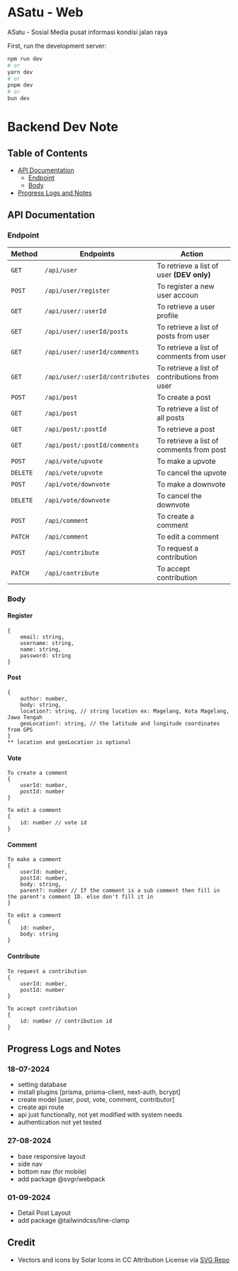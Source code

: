 # ASatu - Web

ASatu - Sosial Media pusat informasi kondisi jalan raya

First, run the development server:

```bash
npm run dev
# or
yarn dev
# or
pnpm dev
# or
bun dev
```

# Backend Dev Note

## Table of Contents

- [API Documentation](#api-documentation)
  - [Endpoint](#endpoint)
  - [Body](#body)
- [Progress Logs and Notes](#progress-logs-and-notes)

## API Documentation

### Endpoint

| Method   | Endpoints                       | Action                                            |
| -------- | ------------------------------- | ------------------------------------------------- |
| `GET`    | `/api/user`                     | To retrieve a list of user **(DEV only)**         |
| `POST`   | `/api/user/register`            | To register a new user accoun [<Body>](#Register) |
| `GET`    | `/api/user/:userId`             | To retrieve a user profile                        |
| `GET`    | `/api/user/:userId/posts`       | To retrieve a list of posts from user             |
| `GET`    | `/api/user/:userId/comments`    | To retrieve a list of comments from user          |
| `GET`    | `/api/user/:userId/contributes` | To retrieve a list of contributions from user     |
| `POST`   | `/api/post`                     | To create a post [<Body>](#Post)                  |
| `GET`    | `/api/post`                     | To retrieve a list of all posts                   |
| `GET`    | `/api/post/:postId`             | To retrieve a post                                |
| `GET`    | `/api/post/:postId/comments`    | To retrieve a list of comments from post          |
| `POST`   | `/api/vote/upvote`              | To make a upvote [<Body>](#Vote)                  |
| `DELETE` | `/api/vote/upvote`              | To cancel the upvote [<Body>](#Vote)              |
| `POST`   | `/api/vote/downvote`            | To make a downvote [<Body>](#Vote)                |
| `DELETE` | `/api/vote/downvote`            | To cancel the downvote [<Body>](#Vote)            |
| `POST`   | `/api/comment`                  | To create a comment [<Body>](#Comment)            |
| `PATCH`  | `/api/comment`                  | To edit a comment [<Body>](#Comment)              |
| `POST`   | `/api/contribute`               | To request a contribution [<Body>](#Contribute)   |
| `PATCH`  | `/api/contribute`               | To accept contribution [<Body>](#Contribute)      |

### Body

#### Register

```
{
	email: string,
	username: string,
	name: string,
	password: string
}
```

#### Post

```
{
	author: number,
	body: string,
	location?: string, // string location ex: Magelang, Kota Magelang, Jawa Tengah
	geoLocation?: string, // the latitude and longitude coordinates from GPS
}
** location and geoLocation is optional
```

#### Vote

```
To create a comment
{
	userId: number,
	postId: number
}
```

```
To edit a comment
{
	id: number // vote id
}
```

#### Comment

```
To make a comment
{
	userId: number,
	postId: number,
	body: string,
	parent?: number // If the comment is a sub comment then fill in the parent's comment ID. else don't fill it in
}

```

```
To edit a comment
{
	id: number,
	body: string
}
```

#### Contribute

```
To request a contribution
{
	userId: number,
	postId: number
}

```

```
To accept contribution
{
	id: number // contribution id
}
```

## Progress Logs and Notes

### 18-07-2024

- setting database
- install plugins [prisma, prisma-client, next-auth, bcrypt]
- create model [user, post, vote, comment, contributor]
- create api route
- api just functionally, not yet modified with system needs
- authentication not yet tested

### 27-08-2024

- base responsive layout
- side nav
- bottom nav (for mobile)
- add package @svgr/webpack

### 01-09-2024

- Detail Post Layout
- add package @tailwindcss/line-clamp


## Credit

- Vectors and icons by Solar Icons in CC Attribution License via <a href="https://www.svgrepo.com/author/Solar%20Icons/" target="_blank">SVG Repo</a>
